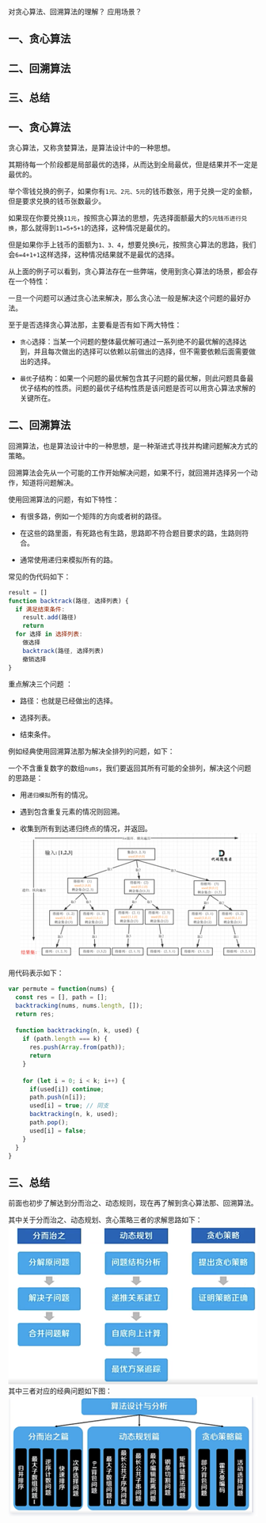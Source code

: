 对贪心算法、回溯算法的理解？
应用场景？

## 一、贪心算法
## 二、回溯算法
## 三、总结

## 一、贪心算法

贪心算法，又称贪婪算法，是算法设计中的一种思想。

其期待每一个阶段都是局部最优的选择，从而达到全局最优，但是结果并不一定是最优的。

举个零钱兑换的例子，如果你有`1元、2元、5元`的钱币数张，用于兑换一定的金额，但是要求兑换的钱币张数最少。

如果现在你要兑换`11元`，按照贪心算法的思想，先选择面额最大的`5元钱币进行兑换`，那么就得到`11=5+5+1`的选择，这种情况是最优的。

但是如果你手上钱币的面额为`1、3、4`，想要兑换`6`元，按照贪心算法的思路，我们会`6=4+1+1`这样选择，这种情况结果就不是最优的选择。

从上面的例子可以看到，贪心算法存在一些弊端，使用到贪心算法的场景，都会存在一个特性：

一旦一个问题可以通过贪心法来解决，那么贪心法一般是解决这个问题的最好办法。

至于是否选择贪心算法那，主要看是否有如下两大特性：

- `贪心`选择：当某一个问题的整体最优解可通过一系列绝不的最优解的选择达到，并且每次做出的选择可以依赖以前做出的选择，但不需要依赖后面需要做出的选择。

- `最优`子结构：如果一个问题的最优解包含其子问题的最优解，则此问题具备最优子结构的性质。问题的最优子结构性质是该问题是否可以用贪心算法求解的关键所在。

## 二、回溯算法

回溯算法，也是算法设计中的一种思想，是一种渐进式寻找并构建问题解决方式的策略。

回溯算法会先从一个可能的工作开始解决问题，如果不行，就回溯并选择另一个动作，知道将问题解决。

使用回溯算法的问题，有如下特性：

- 有很多路，例如一个矩阵的方向或者树的路径。

- 在这些的路里面，有死路也有生路，思路即不符合题目要求的路，生路则符合。

- 通常使用递归来模拟所有的路。

常见的伪代码如下：
```js
result = []
function backtrack(路径, 选择列表) {
  if 满足结束条件:
    result.add(路径)
    return
  for 选择 in 选择列表:
    做选择
    backtrack(路径, 选择列表)
    撤销选择
}
```
重点解决三个问题 ：

- 路径：也就是已经做出的选择。

- 选择列表。

- 结束条件。

例如经典使用回溯算法那为解决全排列的问题，如下：

一个不含重复数字的数组`nums`，我们要返回其所有可能的全排列，解决这个问题的思路是：

- 用`递归模拟`所有的情况。

- 遇到包含重复元素的情况则回溯。

- 收集到所有到达递归终点的情况，并返回。
![for循环](../images/算法与数据结构/对贪心算法和回溯算法的理解和应用场景/1.png)

用代码表示如下：
```js
var permute = function(nums) {
  const res = [], path = [];
  backtracking(nums, nums.length, []);
  return res;

  function backtracking(n, k, used) {
    if (path.length === k) {
      res.push(Array.from(path));
      return
    }

    for (let i = 0; i < k; i++) {
      if(used[i]) continue;
      path.push(n[i]);
      used[i] = true; // 同支
      backtracking(n, k, used);
      path.pop();
      used[i] = false;
    }
  }
}
```
## 三、总结

前面也初步了解达到分而治之、动态规则，现在再了解到贪心算法那、回溯算法。

其中关于分而治之、动态规划、贪心策略三者的求解思路如下：
![关于 分而治之、动态规划、贪心策略 的求解思路](../images/算法与数据结构/对贪心算法和回溯算法的理解和应用场景/2.png)
其中三者对应的经典问题如下图：
![三者对应的经典问题](../images/算法与数据结构/对贪心算法和回溯算法的理解和应用场景/3.png)




